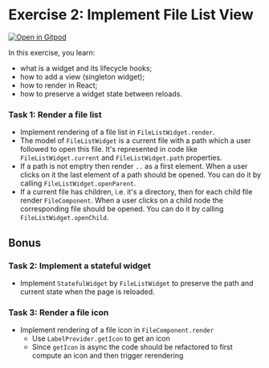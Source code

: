 # Exercise 2: Implement File List View

[![Open in Gitpod](https://gitpod.io/button/open-in-gitpod.svg)](https://gitpod.io#https://github.com/akosyakov/theia-training/tree/exercise-2)

In this exercise, you learn:
- what is a widget and its lifecycle hooks;
- how to add a view (singleton widget);
- how to render in React;
- how to preserve a widget state between reloads.

### Task 1: Render a file list
- Implement rendering of a file list in `FileListWidget.render`.
- The model of `FileListWidget` is a current file with a path which a user followed to open this file.
It's represented in code like `FileListWidget.current` and `FileListWidget.path` properties.
- If a path is not emptry then render `..` as a first element.
When a user clicks on it the last element of a path should be opened.
You can do it by calling `FileListWidget.openParent`.
- If a current file has children, i.e. it's a directory, then for each child file render `FileComponent`.
When a user clicks on a child node the corresponding file should be opened.
You can do it by calling `FileListWidget.openChild`.

## Bonus

### Task 2: Implement a stateful widget
- Implement `StatefulWidget` by `FileListWidget` to preserve the path and current state when the page is reloaded.

### Task 3: Render a file icon
- Implement rendering of a file icon in `FileComponent.render`
  - Use `LabelProvider.getIcon` to get an icon
  - Since `getIcon` is async the code should be refactored to first compute an icon and then trigger rerendering